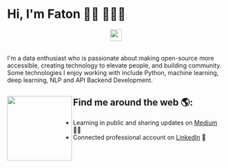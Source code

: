# Hi, I'm Faton 👋🏾 👩🏾‍💻

<p align="center">
  <img src="https://user-images.githubusercontent.com/5679180/79618120-0daffb80-80be-11ea-819e-d2b0fa904d07.gif" width="27px">
  <br><br>
  <samp>

I'm a data enthusiast who is passionate about making open-source more accessible, creating technology to elevate people, and building community. Some technologies I enjoy working with include Python, machine learning, deep learning, NLP and API Backend Development.

## Find me around the web 🌎: <a href="https://github.com/sponsors/M0nica"><img align="left" width="150" height="150" src="https://github.com/M0nica/M0nica/blob/main/octomonica/m0nica-octocat-rotating.gif?raw=true"></a>
- Learning in public and sharing updates on <a href="https://medium.com/@fatonmaya">Medium</a> ✍🏾
- Connected professional account on <a href="https://www.linkedin.com/in/siti-fatonah/">LinkedIn</a> 💼
